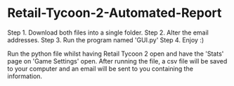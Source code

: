 # Retail-Tycoon-2-Automated-Report

Step 1. Download both files into a single folder.
Step 2.  Alter the email addresses.
Step 3. Run the program named 'GUI.py'
Step 4. Enjoy :)


Run the python file whilst having Retail Tycoon 2 open and have the 'Stats' page on 'Game Settings' open. 
After running the file, a csv file will be saved to your computer and an email will be sent to you containing the information.

